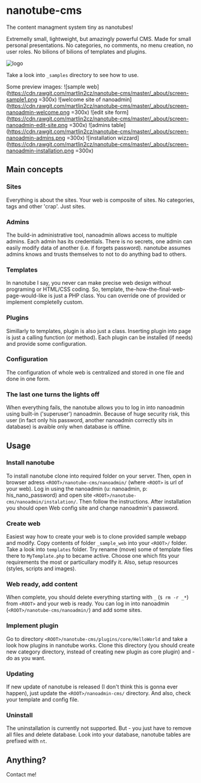 # nanotube-cms
The content managment system tiny as nanotubes!

Extremelly small, lightweight, but amazingly powerful CMS. Made for small personal presentations. No categories, no comments, no menu creation, no user roles. No bilions of bilions of templates and plugins.

![logo](https://cdn.rawgit.com/martlin2cz/nanotube-cms/master/_about/logo.png)

Take a look into `_samples` directory to see how to use.

Some preview images:
![sample web](https://cdn.rawgit.com/martlin2cz/nanotube-cms/master/_about/screen-sample1.png =300x)
![welcome site of nanoadmin](https://cdn.rawgit.com/martlin2cz/nanotube-cms/master/_about/screen-nanoadmin-welcome.png =300x)
![edit site form](https://cdn.rawgit.com/martlin2cz/nanotube-cms/master/_about/screen-nanoadmin-edit-site.png =300x)
![admins table](https://cdn.rawgit.com/martlin2cz/nanotube-cms/master/_about/screen-nanoadmin-admins.png =300x)
![installation wizzard](https://cdn.rawgit.com/martlin2cz/nanotube-cms/master/_about/screen-nanoadmin-installation.png =300x)

## Main concepts

### Sites

Everything is about the sites. Your web is composite of sites. No categories, tags and other 'crap'. Just sites.

### Admins

The build-in administrative tool, nanoadmin allows access to multiple admins. Each admin has its credentials. There is no secrets, one admin can easily modify data of another (i.e. if forgets password). nanotube assumes admins knows and trusts themselves to not to do anything bad to others.

### Templates

In nanotube I say, you never can make precise web design without programing or HTML/CSS coding. So, template, the-how-the-final-web-page-would-like is just a PHP class. You can override one of provided or implement completelly custom. 

### Plugins

Simillarly to templates, plugin is also just a class. Inserting plugin into page is just a calling function (or method). Each plugin can be installed (if needs) and provide some configuration.

### Configuration

The configuration of whole web is centralized and stored in one file and done in one form.

### The last one turns the lights off

When everything fails, the nanotube allows you to log in into nanoadmin using built-in ('superuser') nanoadmin. Because of huge security risk, this user (in fact only his password, another nanoadmin correctly sits in database) is avaible only when database is offline.

## Usage

### Install nanotube
To install nanotube clone into required folder on your server. Then, open in browser adress `<ROOT>/nanotube-cms/nanoadmin/` (where `<ROOT>` is url of your web). Log in using the nanoadmin (u: nanoadmin, p: his\_nano\_password) and open site `<ROOT>/nanotube-cms/nanoadmin/instalation/`. Then follow the instructions. After installation you should open Web config site and change nanoadmin's password.

### Create web

Easiest way how to create your web is to clone provided sample webapp and modify. Copy contents of folder `_sample_web` into your `<ROOT>/` folder. Take a look into `templates` folder. Try rename (move) some of template files there to `MyTemplate.php` to became active. Choose one which fits your requirements the most or particullary modify it. Also, setup resources (styles, scripts and images).

### Web ready, add content

When complete, you should delete everything starting with `_` (`$ rm -r _*`) from `<ROOT>` and your web is ready. You can log in into nanoadmin (`<ROOT>/nanotube-cms/nanoadmin/`) and add some sites. 

### Implement plugin

Go to directory `<ROOT>/nanotube-cms/plugins/core/HelloWorld` and take a look how plugins in nanotube works. Clone this directory (you should create new category directory, instead of creating new plugin as core plugin) and - do as you want.

### Updating

If new update of nanotube is released (I don't think this is gonna ever happen), just update the `<ROOT>/nanoadmin-cms/` directory. And also, check your template and config file.

### Uninstall

The uninstallation is currently not supported. But - you just have to remove all files and delete database. Look into your database, nanotube tables are prefixed with `nt`.

## Anything?

Contact me!
